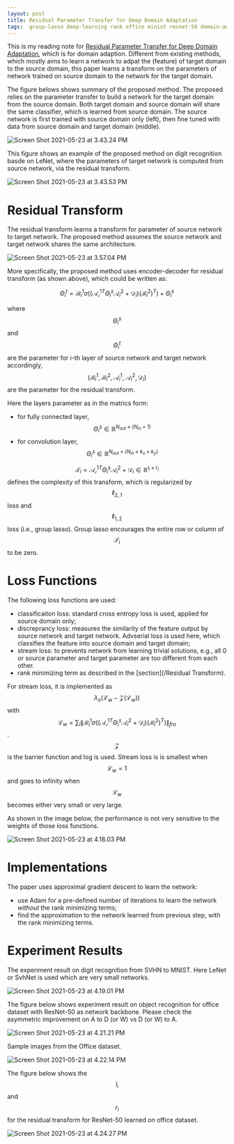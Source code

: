 ```yaml
---
layout: post
title: Residual Parameter Transfer for Deep Domain Adaptation
tags:  group-lasso deep-learning rank office minist resnet-50 domain-adaption lenet
---
```

This is my reading note for [Residual Parameter Transfer for Deep Domain Adaptation](https://arxiv.org/abs/1711.07714), which is for domain adaption. Different from existing methods, which mostly aims to learn a network to adpat the (feature) of target domain to the source domain, this paper learns a transform on the parameters of network trained on source domain to the network for the target domain.

The figure belows shows summary of the proposed method. The proposed relies on the parameter transfer to build a network for the target domain from the source domain. Both target domain and source domain will share the same classifier, which is learned from source domain. The source network is first trained with source domain only (left), then fine tuned with data from source domain and target domain (middle).

![Screen Shot 2021-05-23 at 3.43.24 PM](https://raw.githubusercontent.com/zhangtemplar/zhangtemplar.github.io/master/uPic/2021_05_23_15_43_29_Screen%20Shot%202021-05-23%20at%203.43.24%20PM.png)

This figure shows an example of the proposed method on digit recognition basde on LeNet, where the parameters of target network is computed from source network, via the residual transform.

![Screen Shot 2021-05-23 at 3.43.53 PM](https://raw.githubusercontent.com/zhangtemplar/zhangtemplar.github.io/master/uPic/2021_05_23_15_44_00_Screen%20Shot%202021-05-23%20at%203.43.53%20PM.png)

# Residual Transform

The residual transform learns a transform for parameter of source network to target network. The proposed method assumes the source network and target network shares the same architecture.

![Screen Shot 2021-05-23 at 3.57.04 PM](https://raw.githubusercontent.com/zhangtemplar/zhangtemplar.github.io/master/uPic/2021_05_23_15_57_26_2021_05_23_15_57_07_Screen%20Shot%202021-05-23%20at%203.57.04%20PM.png)

More specifically, the proposed method uses encoder-decoder for residual transform (as shown above), which could be written as:

$$\Theta_i^t=\mathcal{B}_i^1\sigma((\mathcal{A_i^1}^T\Theta_i^s\mathcal{A}_i^2+\mathcal{D}_i)(\mathcal{B}_i^2)^T)+\Theta_i^s$$

where $$\Theta_i^s$$ and $$\Theta_i^t$$ are the parameter for i-th layer of source network and target network accordingly, $$(\mathcal{B}_i^1,\mathcal{B}_i^2,\mathcal{A}_i^1,\mathcal{A}_i^2,\mathcal{D}_i)$$ are the parameter for the residual transform. 

Here the layers parameter as in the matrics form:

- for fully connected layer, $$\Theta_i^s\in\mathbb{R}^{N_{out}\times(N_{in}+1)}$$
- for convolution layer, $$\Theta_i^s\in\mathbb{R}^{N_{out}\times(N_{in}\times k_x\times k_y)}$$

$$\mathcal{T}_i=\mathcal{A_i^1}^T\Theta_i^s\mathcal{A}_i^2+\mathcal{D}_i\in\mathbb{R}^{l_i \times r_i}$$ defines the complexity of this transform, which is regularized by $$\ell_{2,1}$$ loss and $$\ell_{1,2}$$ loss (i.e., group lasso). Group lasso encourages the entire row or column of $$\mathcal{T}_i$$ to be zero.

# Loss Functions

The following loss functions are used:

- classificaiton loss: standard cross entropy loss is used, applied for source domain only;
- discreprancy loss: measures the similarity of the feature output by source network and target network. Advserial loss is used here, which classifies the feature into source domain and target domain;
- stream loss: to prevents network from learning trivial solutions, e.g., all 0 or source parameter and target parameter are too different from each other.
- rank minimizing term as described in the [section](/Residual Transform).

For stream loss, it is implemented as $$\lambda_s(\mathcal{L}_w-\mathcal{Z}(\mathcal{L}_w))$$ with $$\mathcal{L}_w=\sum_i{\lVert\mathcal{B}_i^1\sigma((\mathcal{A_i^1}^T\Theta_i^s\mathcal{A}_i^2+\mathcal{D}_i)(\mathcal{B}_i^2)^T)\rVert_{fro}}$$. $$\mathcal{Z}$$ is the barrier function and log is used. Stream loss is is smallest when $$\mathcal{L}_w=1$$ and goes to infinity when $$\mathcal{L}_w$$ becomes either very small or very large.

As shown in the image below, the performance is not very sensitive to the weights of those loss functions.

![Screen Shot 2021-05-23 at 4.18.03 PM](https://raw.githubusercontent.com/zhangtemplar/zhangtemplar.github.io/master/uPic/2021_05_23_16_18_09_Screen%20Shot%202021-05-23%20at%204.18.03%20PM.png)

# Implementations

The paper uses approximal gradient descent to learn the network:

- use Adam for a pre-defined number of iterations to learn the network *without* the rank minimizing terms;
- find the approximation to the network learned from previous step, with the rank minimizing terms.

# Experiment Results

The experiment result on digit recognition from SVHN to MNIST. Here LeNet or SvhNet is used which are very small networks.

![Screen Shot 2021-05-23 at 4.19.01 PM](https://raw.githubusercontent.com/zhangtemplar/zhangtemplar.github.io/master/uPic/2021_05_23_16_19_03_Screen%20Shot%202021-05-23%20at%204.19.01%20PM.png)

The figure below shows experiment result on object recognition for office dataset with ResNet-50 as network backbone. Please check the asymmetric improvement on A to D (or W) vs D (or W) to A.

![Screen Shot 2021-05-23 at 4.21.21 PM](https://raw.githubusercontent.com/zhangtemplar/zhangtemplar.github.io/master/uPic/2021_05_23_16_21_26_Screen%20Shot%202021-05-23%20at%204.21.21%20PM.png)

Sample images from the Office dataset.

![Screen Shot 2021-05-23 at 4.22.14 PM](https://raw.githubusercontent.com/zhangtemplar/zhangtemplar.github.io/master/uPic/2021_05_23_16_22_20_Screen%20Shot%202021-05-23%20at%204.22.14%20PM.png)

The figure below shows the $$l_i$$ and $$r_i$$ for the residual transform for ResNet-50 learned on office dataset.

![Screen Shot 2021-05-23 at 4.24.27 PM](https://raw.githubusercontent.com/zhangtemplar/zhangtemplar.github.io/master/uPic/2021_05_23_16_24_33_Screen%20Shot%202021-05-23%20at%204.24.27%20PM.png)
